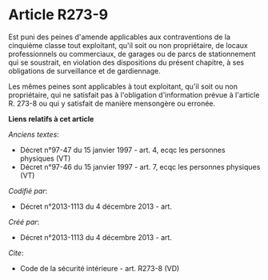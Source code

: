 # Article R273-9

Est puni des peines d'amende applicables aux contraventions de la cinquième classe tout exploitant, qu'il soit ou non
propriétaire, de locaux professionnels ou commerciaux, de garages ou de parcs de stationnement qui se soustrait, en violation
des dispositions du présent chapitre, à ses obligations de surveillance et de gardiennage. 

Les mêmes peines sont applicables à tout exploitant, qu'il soit ou non propriétaire, qui ne satisfait pas à l'obligation
d'information prévue à l'article R. 273-8 ou qui y satisfait de manière mensongère ou erronée.

**Liens relatifs à cet article**

_Anciens textes_:

  - Décret n°97-47 du 15 janvier 1997 - art. 4, ecqc les personnes physiques (VT)
  - Décret n°97-46 du 15 janvier 1997 - art. 7, ecqc les personnes physiques (VT)

_Codifié par_:

  - Décret n°2013-1113 du 4 décembre 2013 - art.

_Créé par_:

  - Décret n°2013-1113 du 4 décembre 2013 - art.

_Cite_:

  - Code de la sécurité intérieure - art. R273-8 (VD)
